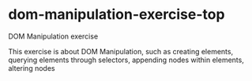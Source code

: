 # dom-manipulation-exercise-top
DOM Manipulation exercise 

This exercise is about DOM Manipulation, such as creating elements, querying elements through
selectors, appending nodes within elements, altering nodes

